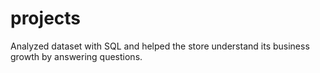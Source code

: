 # projects
Analyzed dataset with SQL and helped the store understand its business growth by answering questions.
